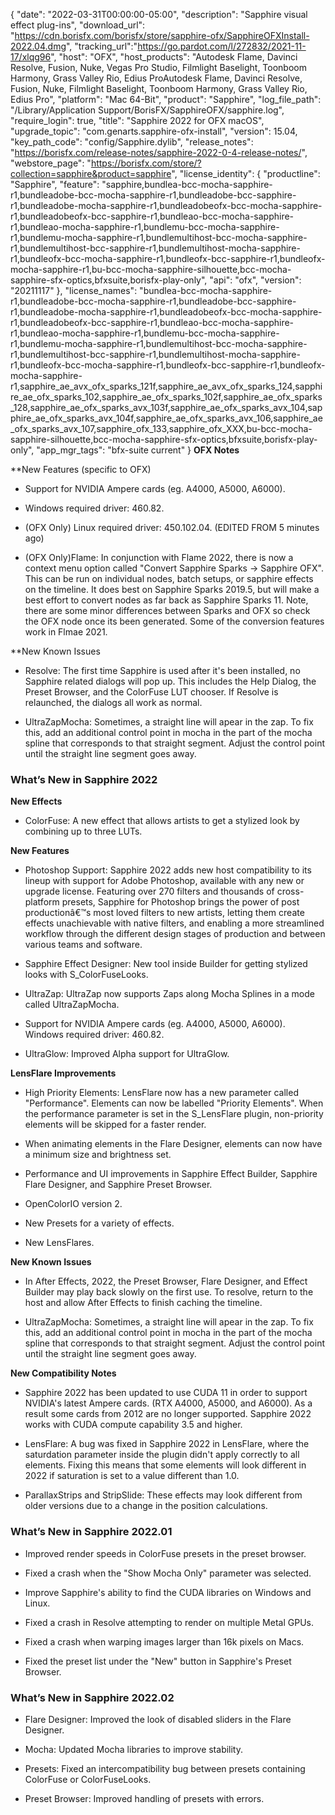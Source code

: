 {
  "date": "2022-03-31T00:00:00-05:00",
  "description": "Sapphire visual effect plug-ins",
  "download_url": "https://cdn.borisfx.com/borisfx/store/sapphire-ofx/SapphireOFXInstall-2022.04.dmg",
  "tracking_url":"https://go.pardot.com/l/272832/2021-11-17/xlqg96",
  "host": "OFX",
  "host_products": "Autodesk Flame, Davinci Resolve, Fusion, Nuke, Vegas Pro Studio, Filmlight Baselight, Toonboom Harmony, Grass Valley Rio, Edius ProAutodesk Flame, Davinci Resolve, Fusion, Nuke, Filmlight Baselight, Toonboom Harmony, Grass Valley Rio, Edius Pro",
  "platform": "Mac 64-Bit",
  "product": "Sapphire",
  "log_file_path": "/Library/Application Support/BorisFX/SapphireOFX/sapphire.log",
  "require_login": true,
  "title": "Sapphire 2022 for OFX macOS",
  "upgrade_topic": "com.genarts.sapphire-ofx-install",
  "version": 15.04,
  "key_path_code": "config/Sapphire.dylib",
  "release_notes": "https://borisfx.com/release-notes/sapphire-2022-0-4-release-notes/",
  "webstore_page": "https://borisfx.com/store/?collection=sapphire&product=sapphire",
  "license_identity": {
    "productline": "Sapphire",
    "feature": "sapphire,bundlea-bcc-mocha-sapphire-r1,bundleadobe-bcc-mocha-sapphire-r1,bundleadobe-bcc-sapphire-r1,bundleadobe-mocha-sapphire-r1,bundleadobeofx-bcc-mocha-sapphire-r1,bundleadobeofx-bcc-sapphire-r1,bundleao-bcc-mocha-sapphire-r1,bundleao-mocha-sapphire-r1,bundlemu-bcc-mocha-sapphire-r1,bundlemu-mocha-sapphire-r1,bundlemultihost-bcc-mocha-sapphire-r1,bundlemultihost-bcc-sapphire-r1,bundlemultihost-mocha-sapphire-r1,bundleofx-bcc-mocha-sapphire-r1,bundleofx-bcc-sapphire-r1,bundleofx-mocha-sapphire-r1,bu-bcc-mocha-sapphire-silhouette,bcc-mocha-sapphire-sfx-optics,bfxsuite,borisfx-play-only",
    "api": "ofx",
    "version": "20211117"
  },
  "license_names": "bundlea-bcc-mocha-sapphire-r1,bundleadobe-bcc-mocha-sapphire-r1,bundleadobe-bcc-sapphire-r1,bundleadobe-mocha-sapphire-r1,bundleadobeofx-bcc-mocha-sapphire-r1,bundleadobeofx-bcc-sapphire-r1,bundleao-bcc-mocha-sapphire-r1,bundleao-mocha-sapphire-r1,bundlemu-bcc-mocha-sapphire-r1,bundlemu-mocha-sapphire-r1,bundlemultihost-bcc-mocha-sapphire-r1,bundlemultihost-bcc-sapphire-r1,bundlemultihost-mocha-sapphire-r1,bundleofx-bcc-mocha-sapphire-r1,bundleofx-bcc-sapphire-r1,bundleofx-mocha-sapphire-r1,sapphire_ae_avx_ofx_sparks_121f,sapphire_ae_avx_ofx_sparks_124,sapphire_ae_ofx_sparks_102,sapphire_ae_ofx_sparks_102f,sapphire_ae_ofx_sparks_128,sapphire_ae_ofx_sparks_avx_103f,sapphire_ae_ofx_sparks_avx_104,sapphire_ae_ofx_sparks_avx_104f,sapphire_ae_ofx_sparks_avx_106,sapphire_ae_ofx_sparks_avx_107,sapphire_ofx_133,sapphire_ofx_XXX,bu-bcc-mocha-sapphire-silhouette,bcc-mocha-sapphire-sfx-optics,bfxsuite,borisfx-play-only",
  "app_mgr_tags": "bfx-suite current"
}
**OFX Notes**

**New Features (specific to OFX)

* Support for NVIDIA Ampere cards (eg. A4000, A5000, A6000).

*  Windows required driver: 460.82.

* (OFX Only)  Linux required driver: 450.102.04.  (EDITED FROM 5 minutes ago)

* (OFX Only)Flame: In conjunction with Flame 2022, there is now a context menu option called "Convert Sapphire Sparks -> Sapphire OFX". This can be run on individual nodes, batch setups, or sapphire effects on the timeline. It does best on Sapphire Sparks 2019.5, but will make a best effort to convert nodes as far back as Sapphire Sparks 11. Note, there are some minor differences between Sparks and OFX so check the OFX node once its been generated. Some of the conversion features work in Flmae 2021.


**New Known Issues

* Resolve: The first time Sapphire is used after it's been installed, no Sapphire related dialogs will pop up. This includes the Help Dialog, the Preset Browser, and the ColorFuse LUT chooser. If Resolve is relaunched, the dialogs all work as normal.

* UltraZapMocha: Sometimes, a straight line will apear in the zap. To fix this, add an additional control point in mocha in the part of the mocha spline that corresponds to that straight segment. Adjust the control point until the straight line segment goes away.

### What’s New in Sapphire 2022

**New Effects**

* ColorFuse: A new effect that allows artists to get a stylized look by combining up to three LUTs.

**New Features**

* Photoshop Support: Sapphire 2022 adds new host compatibility to its lineup with support for Adobe Photoshop, available with any new or upgrade license. Featuring over 270 filters and thousands of cross-platform presets, Sapphire for Photoshop brings the power of post productionâ€™s most loved filters to new artists, letting them create effects unachievable with native filters, and enabling a more streamlined workflow through the different design stages of production and between various teams and software.

* Sapphire Effect Designer: New tool inside Builder for getting stylized looks with S_ColorFuseLooks.

* UltraZap: UltraZap now supports Zaps along Mocha Splines in a mode called UltraZapMocha.

* Support for NVIDIA Ampere cards (eg. A4000, A5000, A6000).
  Windows required driver: 460.82.

* UltraGlow: Improved Alpha support for UltraGlow.

**LensFlare Improvements**

* High Priority Elements: LensFlare now has a new parameter called "Performance". Elements can now be labelled "Priority Elements". When the performance parameter is set in the S_LensFlare plugin, non-priority elements will be skipped for a faster render.

* When animating elements in the Flare Designer, elements can now have a minimum size and brightness set.

* Performance and UI improvements in Sapphire Effect Builder, Sapphire Flare Designer, and Sapphire Preset Browser.

* OpenColorIO version 2.

* New Presets for a variety of effects.

* New LensFlares.

**New Known Issues**

* In After Effects, 2022, the Preset Browser, Flare Designer, and Effect Builder may play back slowly on the first use. To resolve, return to the host and allow After Effects to finish caching the timeline.

* UltraZapMocha: Sometimes, a straight line will apear in the zap. To fix this, add an additional control point in mocha in the part of the mocha spline that corresponds to that straight segment. Adjust the control point until the straight line segment goes away.

**New Compatibility Notes**

* Sapphire 2022 has been updated to use CUDA 11 in order to support NVIDIA's latest Ampere cards. (RTX A4000, A5000, and A6000). As a result some cards from 2012 are no longer supported. Sapphire 2022 works with CUDA compute capability 3.5 and higher.

* LensFlare: A bug was fixed in Sapphire 2022 in LensFlare, where the saturdation parameter inside the plugin didn't apply correctly to all elements. Fixing this means that some elements will look different in 2022 if saturation is set to a value different than 1.0.

* ParallaxStrips and StripSlide: These effects may look different from older versions due to a change in the position calculations.

### What’s New in Sapphire 2022.01

* Improved render speeds in ColorFuse presets in the preset browser.

* Fixed a crash when the "Show Mocha Only" parameter was selected.

* Improve Sapphire's ability to find the CUDA libraries on Windows and Linux.

* Fixed a crash in Resolve attempting to render on multiple Metal GPUs.

* Fixed a crash when warping images larger than 16k pixels on Macs.

* Fixed the preset list under the "New" button in Sapphire's Preset Browser.

### What’s New in Sapphire 2022.02

* Flare Designer: Improved the look of disabled sliders in the Flare Designer.

* Mocha: Updated Mocha libraries to improve stability.

* Presets: Fixed an intercompatibility bug between presets containing ColorFuse or ColorFuseLooks.

* Preset Browser: Improved handling of presets with errors.

